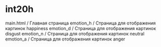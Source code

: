 # int20h


main.html / Главная страница
emotion_h / Страница для отображения картинок happiness 
emotion_d / Страница для отображения картинок disgust
emotion_n / Страница для отображения картинок neutral
emotion_a / Страница для отображения картинок anger

